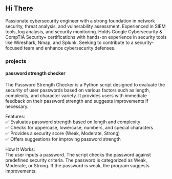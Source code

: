 ## Hi There
Passionate cybersecurity engineer with a strong foundation in network security, threat analysis, and vulnerability assessment. Experienced in SIEM tools, log analysis, and security monitoring. Holds Google Cybersecurity & CompTIA Security+ certifications with hands-on experience in security tools like Wireshark, Nmap, and Splunk. Seeking to contribute to a security-focused team and enhance cybersecurity defenses.

### projects
#### password strength checker
The Password Strength Checker is a Python script designed to evaluate the security of user passwords based on various factors such as length, complexity, and character variety. It provides users with immediate feedback on their password strength and suggests improvements if necessary.

Features:<br />
✅ Evaluates password strength based on length and complexity<br />
✅ Checks for uppercase, lowercase, numbers, and special characters<br />
✅ Provides a security score (Weak, Moderate, Strong)<br />
✅ Offers suggestions for improving password strength<br />

How It Works:<br />
The user inputs a password.
The script checks the password against predefined security criteria.
The password is categorized as Weak, Moderate, or Strong.
If the password is weak, the program suggests improvements.
